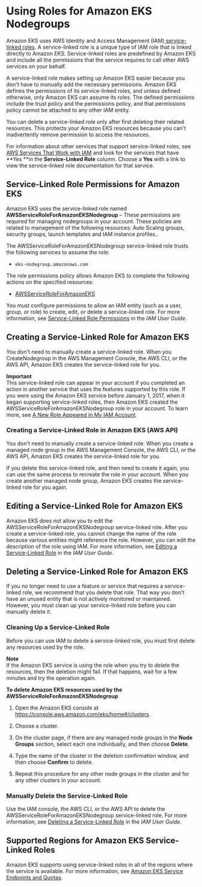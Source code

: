 # Using Roles for Amazon EKS Nodegroups<a name="using-service-linked-roles-eks-nodegroups"></a>

Amazon EKS uses AWS Identity and Access Management \(IAM\)[ service\-linked roles](https://docs.aws.amazon.com/IAM/latest/UserGuide/id_roles_terms-and-concepts.html#iam-term-service-linked-role)\. A service\-linked role is a unique type of IAM role that is linked directly to Amazon EKS\. Service\-linked roles are predefined by Amazon EKS and include all the permissions that the service requires to call other AWS services on your behalf\. 

A service\-linked role makes setting up Amazon EKS easier because you don't have to manually add the necessary permissions\. Amazon EKS defines the permissions of its service\-linked roles, and unless defined otherwise, only Amazon EKS can assume its roles\. The defined permissions include the trust policy and the permissions policy, and that permissions policy cannot be attached to any other IAM entity\.

You can delete a service\-linked role only after first deleting their related resources\. This protects your Amazon EKS resources because you can't inadvertently remove permission to access the resources\.

For information about other services that support service\-linked roles, see [AWS Services That Work with IAM](https://docs.aws.amazon.com/IAM/latest/UserGuide/reference_aws-services-that-work-with-iam.html) and look for the services that have **Yes **in the **Service\-Linked Role** column\. Choose a **Yes** with a link to view the service\-linked role documentation for that service\.

## Service\-Linked Role Permissions for Amazon EKS<a name="service-linked-role-permissions-eks-nodegroups"></a>

Amazon EKS uses the service\-linked role named **AWSServiceRoleForAmazonEKSNodegroup** – These permissions are required for managing nodegroups in your account\. These policies are related to management of the following resources: Auto Scaling groups, security groups, launch templates and IAM instance profiles\.\.

The AWSServiceRoleForAmazonEKSNodegroup service\-linked role trusts the following services to assume the role:
+ `eks-nodegroup.amazonaws.com`

The role permissions policy allows Amazon EKS to complete the following actions on the specified resources:
+ [AWSServiceRoleForAmazonEKS](https://console.aws.amazon.com/iam/home#/policies/arn:aws:iam::aws:policy/AWSServiceRoleForAmazonEKSNodegroup%24jsonEditor)

You must configure permissions to allow an IAM entity \(such as a user, group, or role\) to create, edit, or delete a service\-linked role\. For more information, see [Service\-Linked Role Permissions](https://docs.aws.amazon.com/IAM/latest/UserGuide/using-service-linked-roles.html#service-linked-role-permissions) in the *IAM User Guide*\.

## Creating a Service\-Linked Role for Amazon EKS<a name="create-service-linked-role-eks-nodegroups"></a>

You don't need to manually create a service\-linked role\. When you CreateNodegroup in the AWS Management Console, the AWS CLI, or the AWS API, Amazon EKS creates the service\-linked role for you\. 

**Important**  
  This service\-linked role can appear in your account if you completed an action in another service that uses the features supported by this role\.  If you were using the Amazon EKS service before January 1, 2017, when it began supporting service\-linked roles, then Amazon EKS created the AWSServiceRoleForAmazonEKSNodegroup role in your account\.  To learn more, see [A New Role Appeared in My IAM Account](https://docs.aws.amazon.com/IAM/latest/UserGuide/troubleshoot_roles.html#troubleshoot_roles_new-role-appeared)\.

### Creating a Service\-Linked Role in Amazon EKS \(AWS API\)<a name="create-service-linked-role-service-api-eks-nodegroups"></a>

You don't need to manually create a service\-linked role\. When you create a managed node group in the AWS Management Console, the AWS CLI, or the AWS API, Amazon EKS creates the service\-linked role for you\. 

If you delete this service\-linked role, and then need to create it again, you can use the same process to recreate the role in your account\. When you create another managed node group, Amazon EKS creates the service\-linked role for you again\. 

## Editing a Service\-Linked Role for Amazon EKS<a name="edit-service-linked-role-eks-nodegroups"></a>

Amazon EKS does not allow you to edit the AWSServiceRoleForAmazonEKSNodegroup service\-linked role\. After you create a service\-linked role, you cannot change the name of the role because various entities might reference the role\. However, you can edit the description of the role using IAM\. For more information, see [Editing a Service\-Linked Role](https://docs.aws.amazon.com/IAM/latest/UserGuide/using-service-linked-roles.html#edit-service-linked-role) in the *IAM User Guide*\.

## Deleting a Service\-Linked Role for Amazon EKS<a name="delete-service-linked-role-eks-nodegroups"></a>

If you no longer need to use a feature or service that requires a service\-linked role, we recommend that you delete that role\. That way you don't have an unused entity that is not actively monitored or maintained\. However, you must clean up your service\-linked role before you can manually delete it\.

### Cleaning Up a Service\-Linked Role<a name="service-linked-role-review-before-delete-eks-nodegroups"></a>

Before you can use IAM to delete a service\-linked role, you must first delete any resources used by the role\.

**Note**  
If the Amazon EKS service is using the role when you try to delete the resources, then the deletion might fail\. If that happens, wait for a few minutes and try the operation again\.

**To delete Amazon EKS resources used by the **AWSServiceRoleForAmazonEKSNodegroup****

1. Open the Amazon EKS console at [https://console\.aws\.amazon\.com/eks/home\#/clusters](https://console.aws.amazon.com/eks/home#/clusters)\.

1. Choose a cluster\.

1. On the cluster page, if there are any managed node groups in the **Node Groups** section, select each one individually, and then choose **Delete**\.

1. Type the name of the cluster in the deletion confirmation window, and then choose **Confirm** to delete\.

1. Repeat this procedure for any other node groups in the cluster and for any other clusters in your account\.

### Manually Delete the Service\-Linked Role<a name="slr-manual-delete-eks-nodegroups"></a>

Use the IAM console, the AWS CLI, or the AWS API to delete the AWSServiceRoleForAmazonEKSNodegroup service\-linked role\. For more information, see [Deleting a Service\-Linked Role](https://docs.aws.amazon.com/IAM/latest/UserGuide/using-service-linked-roles.html#delete-service-linked-role) in the *IAM User Guide*\.

## Supported Regions for Amazon EKS Service\-Linked Roles<a name="slr-regions-eks-nodegroups"></a>

Amazon EKS supports using service\-linked roles in all of the regions where the service is available\. For more information, see [Amazon EKS Service Endpoints and Quotas](https://docs.aws.amazon.com/general/latest/gr/eks.html)\.